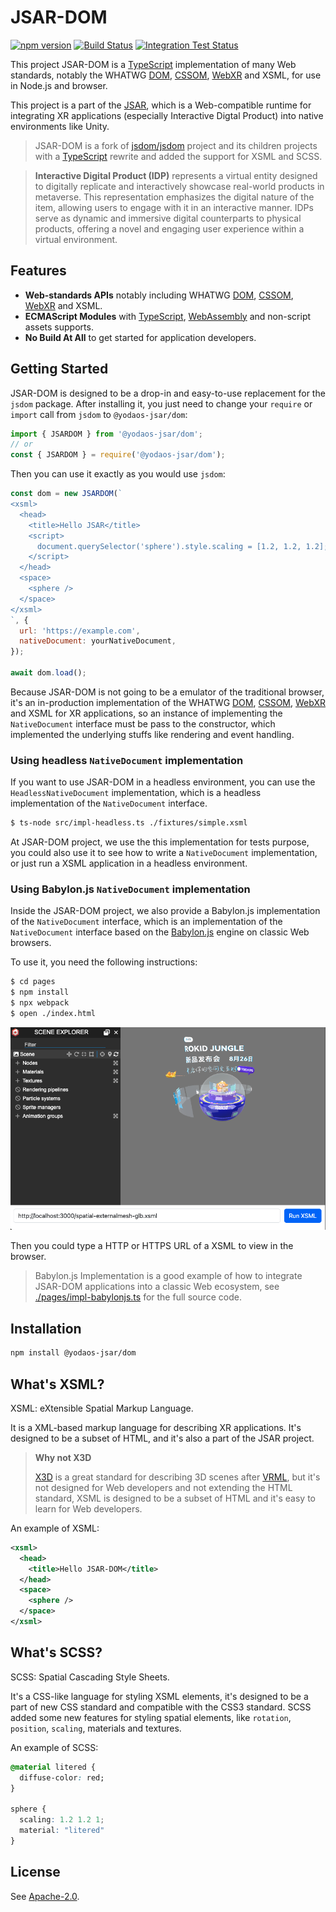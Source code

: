 # JSAR-DOM

[![npm version](https://badge.fury.io/js/@yodaos-jsar%2Fdom.svg)](https://badge.fury.io/js/@yodaos-jsar%2Fdom)
[![Build Status](https://github.com/M-CreativeLab/jsar-dom/actions/workflows/build.yml/badge.svg)](https://github.com/M-CreativeLab/jsar-dom/actions/workflows/build.yml)
[![Integration Test Status](https://github.com/M-CreativeLab/jsar-dom/actions/workflows/integration-tests-build.yml/badge.svg)](https://github.com/M-CreativeLab/jsar-dom/actions/workflows/integration-tests-build.yml)

This project JSAR-DOM is a [TypeScript][] implementation of many Web standards, notably the WHATWG [DOM][], [CSSOM][], [WebXR][] and XSML, for use in Node.js and browser.

This project is a part of the [JSAR][], which is a Web-compatible runtime for integrating XR applications (especially Interactive Digtal Product) into native environments like Unity.

> JSAR-DOM is a fork of [jsdom/jsdom][] project and its children projects with a [TypeScript][] rewrite and added the support for XSML and SCSS.

> **Interactive Digital Product (IDP)** represents a virtual entity designed to digitally replicate and interactively showcase real-world products in metaverse. This representation emphasizes the digital nature of the item, allowing users to engage with it in an interactive manner. IDPs serve as dynamic and immersive digital counterparts to physical products, offering a novel and engaging user experience within a virtual environment.

## Features

- **Web-standards APIs** notably including WHATWG [DOM][], [CSSOM][], [WebXR][] and XSML.
- **ECMAScript Modules** with [TypeScript][], [WebAssembly][] and non-script assets supports.
- **No Build At All** to get started for application developers.

## Getting Started

JSAR-DOM is designed to be a drop-in and easy-to-use replacement for the `jsdom` package. After installing it, you just need to change your `require` or `import` call from `jsdom` to `@yodaos-jsar/dom`:

```js
import { JSARDOM } from '@yodaos-jsar/dom';
// or
const { JSARDOM } = require('@yodaos-jsar/dom');
```

Then you can use it exactly as you would use `jsdom`:

```js
const dom = new JSARDOM(`
<xsml>
  <head>
    <title>Hello JSAR</title>
    <script>
      document.querySelector('sphere').style.scaling = [1.2, 1.2, 1.2];
    </script>
  </head>
  <space>
    <sphere />
  </space>
</xsml>
`, {
  url: 'https://example.com',
  nativeDocument: yourNativeDocument,
});

await dom.load();
```

Because JSAR-DOM is not going to be a emulator of the traditional browser, it's an in-production implementation of the WHATWG [DOM][], [CSSOM][], [WebXR][] and XSML for XR applications, so an instance of implementing the `NativeDocument` interface must be pass to the constructor, which implemented the underlying stuffs like rendering and event handling.

### Using headless `NativeDocument` implementation

If you want to use JSAR-DOM in a headless environment, you can use the `HeadlessNativeDocument` implementation, which is a headless implementation of the `NativeDocument` interface.

```sh
$ ts-node src/impl-headless.ts ./fixtures/simple.xsml
```

At JSAR-DOM project, we use the this implementation for tests purpose, you could also use it to see how to write a `NativeDocument` implementation, or just run a XSML application in a headless environment.

### Using Babylon.js `NativeDocument` implementation

Inside the JSAR-DOM project, we also provide a Babylon.js implementation of the `NativeDocument` interface, which is an implementation of the `NativeDocument` interface based on the [Babylon.js](https://www.babylonjs.com/) engine on classic Web browsers.

To use it, you need the following instructions:

```sh
$ cd pages
$ npm install
$ npx webpack
$ open ./index.html
```

![](pages/screenshot.png)

Then you could type a HTTP or HTTPS URL of a XSML to view in the browser.

> Babylon.js Implementation is a good example of how to integrate JSAR-DOM applications into a classic Web ecosystem, see [./pages/impl-babylonjs.ts](./pages/impl-babylonjs.ts) for the full source code.

## Installation

```sh
npm install @yodaos-jsar/dom
```

## What's XSML?

XSML: eXtensible Spatial Markup Language.

It is a XML-based markup language for describing XR applications. It's designed to be a subset of HTML, and it's also a part of the JSAR project.

> **Why not X3D**
>
> [X3D][] is a great standard for describing 3D scenes after [VRML][], but it's not designed for Web developers and not extending the HTML standard, XSML is designed to be a subset of HTML and it's easy to learn for Web developers.

An example of XSML:

```xml
<xsml>
  <head>
    <title>Hello JSAR-DOM</title>
  </head>
  <space>
    <sphere />
  </space>
</xsml>
```

## What's SCSS?

SCSS: Spatial Cascading Style Sheets.

It's a CSS-like language for styling XSML elements, it's designed to be a part of new CSS standard and compatible with the CSS3 standard. SCSS added some new features for styling spatial elements, like `rotation`, `position`, `scaling`, materials and textures.

An example of SCSS:

```css
@material litered {
  diffuse-color: red;
}

sphere {
  scaling: 1.2 1.2 1;
  material: "litered"
}
```

## License

See [Apache-2.0](./LICENSE).

[jsdom/jsdom]: https://github.com/jsdom/jsdom
[DOM]: https://dom.spec.whatwg.org/
[CSSOM]: https://drafts.csswg.org/cssom/
[WebXR]: https://www.w3.org/TR/webxr/
[JSAR]: https://jsar.netlify.app/
[X3D]: https://en.wikipedia.org/wiki/X3D
[VRML]: https://en.wikipedia.org/wiki/VRML
[TypeScript]: https://www.typescriptlang.org/
[WebAssembly]: https://webassembly.org/
